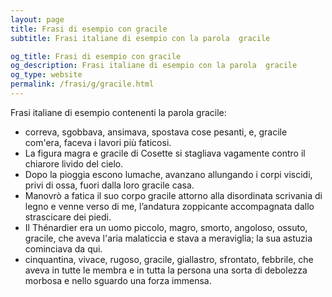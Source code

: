 ```yaml
---
layout: page
title: Frasi di esempio con gracile 
subtitle: Frasi italiane di esempio con la parola  gracile

og_title: Frasi di esempio con gracile 
og_description: Frasi italiane di esempio con la parola  gracile
og_type: website
permalink: /frasi/g/gracile.html
---
```


Frasi italiane di esempio contenenti la parola gracile:


- correva, sgobbava, ansimava, spostava cose pesanti, e, gracile com'era, faceva i lavori più faticosi.
- La figura magra e gracile di Cosette si stagliava vagamente contro il chiarore livido del cielo.
- Dopo la pioggia escono lumache, avanzano allungando i corpi viscidi, privi di ossa, fuori dalla loro gracile casa.
- Manovrò a fatica il suo corpo gracile attorno alla disordinata scrivania di legno e venne verso di me, l’andatura zoppicante accompagnata dallo strascicare dei piedi.
- Il Thénardier era un uomo piccolo, magro, smorto, angoloso, ossuto, gracile, che aveva l'aria malaticcia e stava a meraviglia; la sua astuzia cominciava da qui.
- cinquantina, vivace, rugoso, gracile, giallastro, sfrontato, febbrile, che aveva in tutte le membra e in tutta la persona una sorta di debolezza morbosa e nello sguardo una forza immensa.
